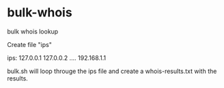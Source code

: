 # bulk-whois
bulk whois lookup


Create file "ips"

ips:
127.0.0.1
127.0.0.2
....
192.168.1.1

bulk.sh will loop througe the ips file and create a whois-results.txt with the results. 

